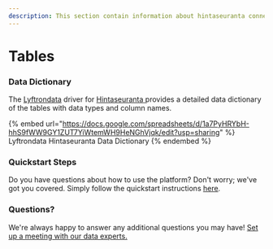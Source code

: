 ```yaml
---
description: This section contain information about hintaseuranta connector tables information
---
```


# Tables

### Data Dictionary

The [Lyftrondata](https://www.lyftrondata.com/) driver for [Hintaseuranta](https://www.lyftrondata.com/integration/hintaseuranta/)[ ](https://www.lyftrondata.com/integration/hintaseuranta/)provides a detailed data dictionary of the tables with data types and column names.

{% embed url="https://docs.google.com/spreadsheets/d/1a7PyHRYbH-hhS9fWW9GY1ZUT7YiWtemWH9HeNGhVjqk/edit?usp=sharing" %}
Lyftrondata Hintaseuranta Data Dictionary
{% endembed %}

### Quickstart Steps

Do you have questions about how to use the platform? Don't worry; we've got you covered. Simply follow the quickstart instructions [here](../../../../quickstart-steps.md).

### Questions? <a href="#questions" id="questions"></a>

We're always happy to answer any additional questions you may have! [Set up a meeting with our data experts.](https://www.lyftrondata.com/book-a-meeting/)

